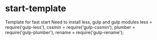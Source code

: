 # start-template
Template for fast start
Need to install less, gulp and gulp modules
    less = require('gulp-less'),
    cssmin = require('gulp-cssmin'),
    plumber = require('gulp-plumber'),
    rename = require('gulp-rename');
